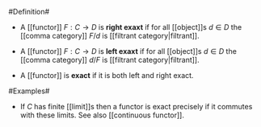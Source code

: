 #Definition#

* A [[functor]] $F : C \to D$ is **right exaxt** if for all [[object]]s $d \in D$ the [[comma category]] $F/d$ is [[filtrant category|filtrant]].

* A [[functor]] $F : C \to D$ is **left exaxt** if for all [[object]]s $d \in D$ the [[comma category]] $d/F$ is [[filtrant category|filtrant]].

* A [[functor]] is **exact** if it is both left and right exact.

#Examples#

* If $C$ has finite [[limit]]s then a functor is exact precisely if it commutes with these limits. See also [[continuous functor]].
